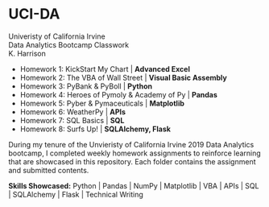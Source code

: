 # UCI-DA
Univeristy of California Irvine <br>
Data Analytics Bootcamp Classwork <br>
K. Harrison


- Homework 1: KickStart My Chart | **Advanced Excel**
- Homework 2: The VBA of Wall Street | **Visual Basic Assembly**
- Homework 3: PyBank & PyBoll | **Python**
- Homework 4: Heroes of Pymoly & Academy of Py | **Pandas**
- Homework 5: Pyber & Pymaceuticals | **Matplotlib**
- Homework 6: WeatherPy | **APIs**
- Homework 7: SQL Basics | **SQL**
- Homework 8: Surfs Up! | **SQLAlchemy, Flask**

During my tenure of the Unvieristy of California Irvine 2019 Data Analytics bootcamp, I completed weekly homework assignments to reinforce learning that are showcased in this repository. Each folder contains the assignment and submitted contents.

**Skills Showcased:**  Python | Pandas | NumPy | Matplotlib | VBA | APIs | SQL | SQLAlchemy | Flask | Technical Writing
